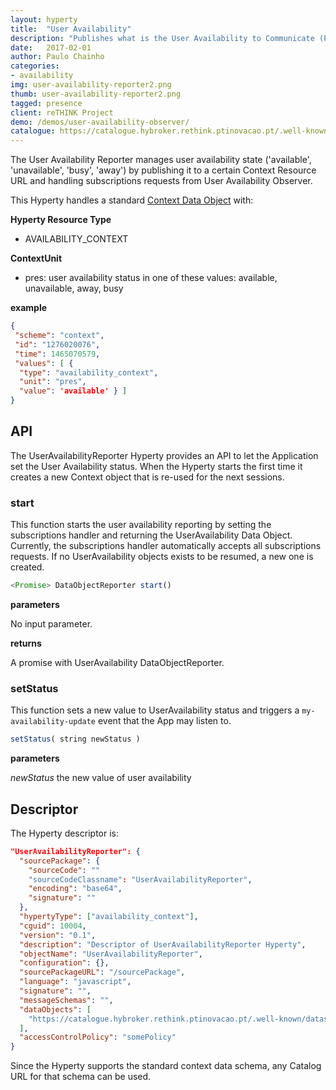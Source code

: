 ```yaml
---
layout: hyperty
title:  "User Availability"
description: "Publishes what is the User Availability to Communicate (Presence)"
date:   2017-02-01
author: Paulo Chainho
categories:
- availability
img: user-availability-reporter2.png
thumb: user-availability-reporter2.png
tagged: presence
client: reTHINK Project
demo: /demos/user-availability-observer/
catalogue: https://catalogue.hybroker.rethink.ptinovacao.pt/.well-known/hyperty/UserAvailabilityObserver
---
```



The User Availability Reporter manages user availability state ('available', 'unavailable', 'busy', 'away') by publishing it to a certain Context Resource URL and handling subscriptions requests from User Availability Observer.

This Hyperty handles a standard [Context Data Object](https://github.com/reTHINK-project/dev-service-framework/tree/master/docs/datamodel/data-objects/context) with:

**Hyperty Resource Type**

* AVAILABILITY_CONTEXT

**ContextUnit**

-	pres: user availability status in one of these values: available, unavailable, away, busy

**example**

```json
{
 "scheme": "context",
 "id": "1276020076",
 "time": 1465070579,
 "values": [ {
  "type": "availability_context",
  "unit": "pres",
  "value": 'available' } ]
}
```


## API

The UserAvailabilityReporter Hyperty provides an API to let the Application set the User Availability status. When the Hyperty starts the first time it creates a new Context object that is re-used for the next sessions.

### start

This function starts the user availability reporting by setting the subscriptions handler and returning the UserAvailability Data Object. Currently, the subscriptions handler automatically accepts all subscriptions requests. If no UserAvailability objects exists to be resumed, a new one is created.

```javascript
<Promise> DataObjectReporter start()
```

**parameters**

No input parameter.

**returns**

A promise with UserAvailability DataObjectReporter.

### setStatus

This function sets a new value to UserAvailability status and triggers a `my-availability-update` event that the App may listen to.

```javascript
setStatus( string newStatus )
```

**parameters**

*newStatus* the new value of user availability


## Descriptor

The Hyperty descriptor is:

```json
"UserAvailabilityReporter": {
  "sourcePackage": {
    "sourceCode": ""
    "sourceCodeClassname": "UserAvailabilityReporter",
    "encoding": "base64",
    "signature": ""
  },
  "hypertyType": ["availability_context"],
  "cguid": 10004,
  "version": "0.1",
  "description": "Descriptor of UserAvailabilityReporter Hyperty",
  "objectName": "UserAvailabilityReporter",
  "configuration": {},
  "sourcePackageURL": "/sourcePackage",
  "language": "javascript",
  "signature": "",
  "messageSchemas": "",
  "dataObjects": [
    "https://catalogue.hybroker.rethink.ptinovacao.pt/.well-known/dataschema/Context"
  ],
  "accessControlPolicy": "somePolicy"
}
```

Since the Hyperty supports the standard context data schema, any Catalog URL for that schema can be used.
